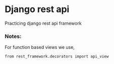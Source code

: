 # Django rest api

Practicing django rest api framework

### Notes:

For function based views we use,

    from rest_framework.decorators import api_view

